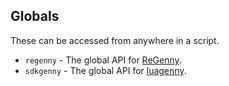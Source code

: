 ## Globals

These can be accessed from anywhere in a script.

* `regenny` - The global API for [ReGenny](types/regenny.md).
* `sdkgenny` - The global API for [luagenny](https://github.com/praydog/luagenny).